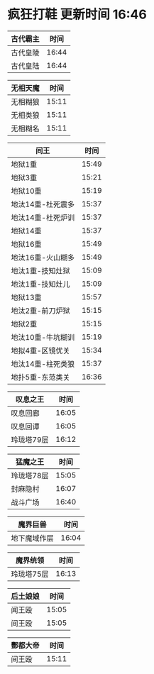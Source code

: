 # 疯狂打鞋 更新时间 16:46

| 古代霸主   | 时间    |
|--------|-------|
| 古代皇陵 | 16:44 |
| 古代皇陆 | 16:44 |

| 无相天魔   | 时间    |
|--------|-------|
| 无相糊狼 | 15:11 |
| 无相类狼 | 15:11 |
| 无相糊名 | 15:11 |

| 间王   | 时间    |
|--------|-------|
| 地狱1重 | 15:49 |
| 地狱3重 | 15:21 |
| 地狱10重 | 15:19 |
| 地汰14重-杜死震多 | 15:37 |
| 地汰14重-杜死炉训 | 15:37 |
| 地狱14重 | 15:37 |
| 地狱16重 | 15:49 |
| 地汰16重-火山糊多 | 15:49 |
| 地汰1重-技知灶狱 | 15:09 |
| 地汰1重-技知灶儿 | 15:09 |
| 地狱13重 | 15:57 |
| 地汰2重-前刀炉狱 | 15:15 |
| 地狱2重 | 15:15 |
| 地汰10重-牛坑糊训 | 15:19 |
| 地拟4重-区镜优关 | 15:34 |
| 地汰14重-柱死类狼 | 15:37 |
| 地扑5重-东范类关 | 16:36 |

| 叹息之王   | 时间    |
|--------|-------|
| 叹息回廊 | 16:05 |
| 叹息回谭 | 16:05 |
| 玲珑塔79层 | 16:12 |

| 猛魔之王   | 时间    |
|--------|-------|
| 玲珑塔78层 | 15:05 |
| 封麻隐村 | 16:07 |
| 战斗广场 | 16:40 |

| 魔界巨兽   | 时间    |
|--------|-------|
| 地下魔域作层 | 16:04 |

| 魔界统领   | 时间    |
|--------|-------|
| 玲珑塔75层 | 16:13 |

| 后土娘娘   | 时间    |
|--------|-------|
| 闻王殴 | 15:05 |
| 间王殴 | 15:05 |

| 酆都大帝   | 时间    |
|--------|-------|
| 间王殴 | 15:11 |